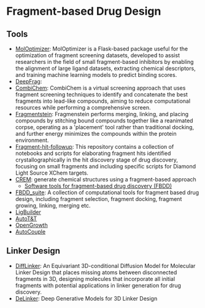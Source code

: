 # Fragment-based Drug Design

## Tools

- [MolOptimizer](https://github.com/csbarak/MolOpt_Students_2023): MolOptimizer is a Flask-based package useful for the optimization of fragment screening datasets, developed to assist researchers in the field of small fragment-based inhibitors by enabling the alignment of large ligand datasets, extracting chemical descriptors, and training machine learning models to predict binding scores.
- [DeepFrag](http://durrantlab.com/deepfragmodel):
- [CombiChem](https://github.com/karanicolaslab/combichem): CombiChem is a virtual screening approach that uses fragment screening techniques to identify and concatenate the best fragments into lead-like compounds, aiming to reduce computational resources while performing a comprehensive screen.
- [Fragmentstein](https://github.com/matteoferla/Fragmenstein): Fragmenstein performs merging, linking, and placing compounds by stitching bound compounds together like a reanimated corpse, operating as a 'placement' tool rather than traditional docking, and further energy minimizes the compounds within the protein environment.
- [Fragment-hit-followup](https://github.com/matteoferla/Fragment-hit-follow-up-chemistry): This repository contains a collection of notebooks and scripts for elaborating fragment hits identified crystallographically in the hit discovery stage of drug discovery, focusing on small fragments and including specific scripts for Diamond Light Source XChem targets.
- [CREM](https://github.com/DrrDom/crem): generate chemical structures using a fragment-based approach
  - [Software tools for fragment-based drug discovery (FBDD)](https://github.com/PatWalters/fragment_expansion/blob/master/fragment_expansion.ipynb)
- [FBDD_suite](https://github.com/KeenThera/FBDD_suite): A collection of computational tools for fragment based drug design, including fragment selection, fragment docking, fragment growing, linking, merging etc.
- [LigBuilder](http://www.pkumdl.cn:8080/ligbuilder3/)
- [AutoT&T](http://sioc-ccbg.ac.cn/software/att2/)
- [OpenGrowth](https://sourceforge.net/projects/opengrowth/)
- [AutoCouple](https://github.com/Caflisch-Group/AutoCouple_Python-based)

## Linker Design

- [DiffLinker](https://github.com/igashov/DiffLinker): An Equivariant 3D-conditional Diffusion Model for Molecular Linker Design that places missing atoms between disconnected fragments in 3D, designing molecules that incorporate all initial fragments with potential applications in linker generation for drug discovery.
- [DeLinker](https://github.com/oxpig/DeLinker): Deep Generative Models for 3D Linker Design
